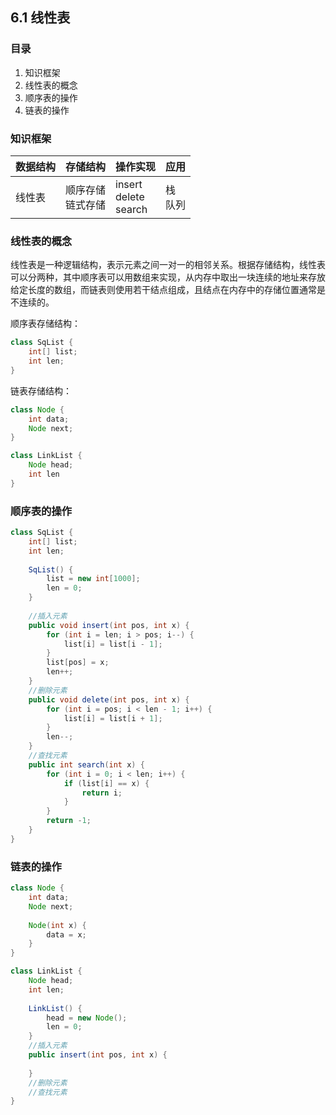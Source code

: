 ## 6.1 线性表

### 目录

1. 知识框架
2. 线性表的概念
3. 顺序表的操作
4. 链表的操作



### 知识框架

| 数据结构 | 存储结构               | 操作实现                       | 应用         |
| -------- | ---------------------- | ------------------------------ | ------------ |
| 线性表   | 顺序存储<br />链式存储 | insert<br />delete<br />search | 栈<br />队列 |



### 线性表的概念

线性表是一种逻辑结构，表示元素之间一对一的相邻关系。根据存储结构，线性表可以分两种，其中顺序表可以用数组来实现，从内存中取出一块连续的地址来存放给定长度的数组，而链表则使用若干结点组成，且结点在内存中的存储位置通常是不连续的。

顺序表存储结构：

```java
class SqList {
    int[] list;
    int len;
}
```

链表存储结构：

```java
class Node {
    int data;
    Node next;
}

class LinkList {
    Node head;
    int len
}
```



### 顺序表的操作

```java
class SqList {
    int[] list;
    int len;
    
    SqList() {
        list = new int[1000];
        len = 0;
    }
    
    //插入元素
    public void insert(int pos, int x) {
        for (int i = len; i > pos; i--) {
            list[i] = list[i - 1];
        }
        list[pos] = x;
        len++;
    }
    //删除元素
    public void delete(int pos, int x) {
        for (int i = pos; i < len - 1; i++) {
            list[i] = list[i + 1];
        }
        len--;
    }
    //查找元素
    public int search(int x) {
        for (int i = 0; i < len; i++) {
            if (list[i] == x) {
                return i;
            }
        }
        return -1;
    }
}
```



### 链表的操作

```java
class Node {
    int data;
    Node next;
    
    Node(int x) {
        data = x;
    }
}

class LinkList {
    Node head;
    int len;
    
    LinkList() {
        head = new Node();
        len = 0;
    }
    //插入元素
    public insert(int pos, int x) {
        
    }
    //删除元素
    //查找元素
}
```

